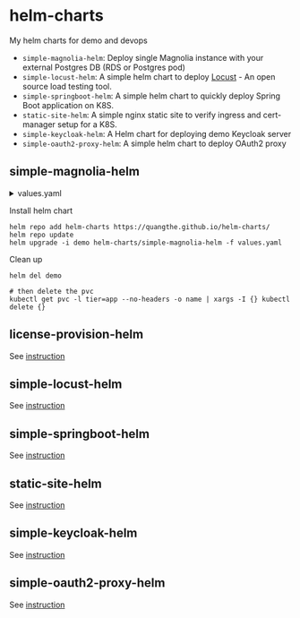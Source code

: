 # helm-charts

My helm charts for demo and devops

- `simple-magnolia-helm`: Deploy single Magnolia instance with your external Postgres DB (RDS or Postgres pod)
- `simple-locust-helm`: A simple helm chart to deploy [Locust](https://locust.io/) - An open source load testing tool.
- `simple-springboot-helm`: A simple helm chart to quickly deploy Spring Boot application on K8S.
- `static-site-helm`: A simple nginx static site to verify ingress and cert-manager setup for a K8S.
- `simple-keycloak-helm`: A Helm chart for deploying demo Keycloak server
- `simple-oauth2-proxy-helm`: A simple helm chart to deploy OAuth2 proxy

## simple-magnolia-helm

<details>
  <summary>values.yaml</summary>

  ```
  ingress:
    enabled: true
    className: "nginx"
    annotations:
      cert-manager.io/cluster-issuer: letsencrypt-prod
    hosts:
      - host: travel.demo.example.com
        paths:
          - path: /
            pathType: ImplementationSpecific
    tls:
      - secretName: travel-demo
        hosts:
          - travel.demo.example.com

  war:
    repository: pcloud/magnolia-travel-demo
    pullPolicy: IfNotPresent
    # Overrides the image tag whose default is the chart appVersion.
    tag: "latest"

  magnoliaMode: "author"

  resources:
    limits:
      cpu: 1500m
      memory: 2Gi
    requests:
      cpu: 500m
      memory: 2Gi

  db:
    host: acid-travel
    name: magnolia
    username: mgnl
    passwordFrom: "db-secret"
    passwordFromKey: password
  ```
</details>

Install helm chart

```
helm repo add helm-charts https://quangthe.github.io/helm-charts/
helm repo update
helm upgrade -i demo helm-charts/simple-magnolia-helm -f values.yaml
```

Clean up

```
helm del demo

# then delete the pvc
kubectl get pvc -l tier=app --no-headers -o name | xargs -I {} kubectl delete {}
```

## license-provision-helm

See [instruction](https://github.com/quangthe/helm-charts/tree/main/charts/license-provision-helm)

## simple-locust-helm

See [instruction](https://github.com/quangthe/helm-charts/tree/main/charts/simple-locust-helm)

## simple-springboot-helm

See [instruction](https://github.com/quangthe/helm-charts/tree/main/charts/simple-springboot-helm)

## static-site-helm

See [instruction](https://github.com/quangthe/helm-charts/tree/main/charts/static-site-helm)

## simple-keycloak-helm

See [instruction](https://github.com/quangthe/helm-charts/tree/main/charts/simple-keycloak-helm)

## simple-oauth2-proxy-helm

See [instruction](https://github.com/quangthe/helm-charts/tree/main/charts/simple-oauth2-proxy-helm)
